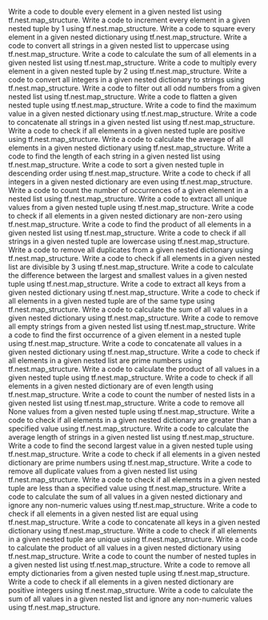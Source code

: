 Write a code to double every element in a given nested list using tf.nest.map_structure.
Write a code to increment every element in a given nested tuple by 1 using tf.nest.map_structure.
Write a code to square every element in a given nested dictionary using tf.nest.map_structure.
Write a code to convert all strings in a given nested list to uppercase using tf.nest.map_structure.
Write a code to calculate the sum of all elements in a given nested list using tf.nest.map_structure.
Write a code to multiply every element in a given nested tuple by 2 using tf.nest.map_structure.
Write a code to convert all integers in a given nested dictionary to strings using tf.nest.map_structure.
Write a code to filter out all odd numbers from a given nested list using tf.nest.map_structure.
Write a code to flatten a given nested tuple using tf.nest.map_structure.
Write a code to find the maximum value in a given nested dictionary using tf.nest.map_structure.
Write a code to concatenate all strings in a given nested list using tf.nest.map_structure.
Write a code to check if all elements in a given nested tuple are positive using tf.nest.map_structure.
Write a code to calculate the average of all elements in a given nested dictionary using tf.nest.map_structure.
Write a code to find the length of each string in a given nested list using tf.nest.map_structure.
Write a code to sort a given nested tuple in descending order using tf.nest.map_structure.
Write a code to check if all integers in a given nested dictionary are even using tf.nest.map_structure.
Write a code to count the number of occurrences of a given element in a nested list using tf.nest.map_structure.
Write a code to extract all unique values from a given nested tuple using tf.nest.map_structure.
Write a code to check if all elements in a given nested dictionary are non-zero using tf.nest.map_structure.
Write a code to find the product of all elements in a given nested list using tf.nest.map_structure.
Write a code to check if all strings in a given nested tuple are lowercase using tf.nest.map_structure.
Write a code to remove all duplicates from a given nested dictionary using tf.nest.map_structure.
Write a code to check if all elements in a given nested list are divisible by 3 using tf.nest.map_structure.
Write a code to calculate the difference between the largest and smallest values in a given nested tuple using tf.nest.map_structure.
Write a code to extract all keys from a given nested dictionary using tf.nest.map_structure.
Write a code to check if all elements in a given nested tuple are of the same type using tf.nest.map_structure.
Write a code to calculate the sum of all values in a given nested dictionary using tf.nest.map_structure.
Write a code to remove all empty strings from a given nested list using tf.nest.map_structure.
Write a code to find the first occurrence of a given element in a nested tuple using tf.nest.map_structure.
Write a code to concatenate all values in a given nested dictionary using tf.nest.map_structure.
Write a code to check if all elements in a given nested list are prime numbers using tf.nest.map_structure.
Write a code to calculate the product of all values in a given nested tuple using tf.nest.map_structure.
Write a code to check if all elements in a given nested dictionary are of even length using tf.nest.map_structure.
Write a code to count the number of nested lists in a given nested list using tf.nest.map_structure.
Write a code to remove all None values from a given nested tuple using tf.nest.map_structure.
Write a code to check if all elements in a given nested dictionary are greater than a specified value using tf.nest.map_structure.
Write a code to calculate the average length of strings in a given nested list using tf.nest.map_structure.
Write a code to find the second largest value in a given nested tuple using tf.nest.map_structure.
Write a code to check if all elements in a given nested dictionary are prime numbers using tf.nest.map_structure.
Write a code to remove all duplicate values from a given nested list using tf.nest.map_structure.
Write a code to check if all elements in a given nested tuple are less than a specified value using tf.nest.map_structure.
Write a code to calculate the sum of all values in a given nested dictionary and ignore any non-numeric values using tf.nest.map_structure.
Write a code to check if all elements in a given nested list are equal using tf.nest.map_structure.
Write a code to concatenate all keys in a given nested dictionary using tf.nest.map_structure.
Write a code to check if all elements in a given nested tuple are unique using tf.nest.map_structure.
Write a code to calculate the product of all values in a given nested dictionary using tf.nest.map_structure.
Write a code to count the number of nested tuples in a given nested list using tf.nest.map_structure.
Write a code to remove all empty dictionaries from a given nested tuple using tf.nest.map_structure.
Write a code to check if all elements in a given nested dictionary are positive integers using tf.nest.map_structure.
Write a code to calculate the sum of all values in a given nested list and ignore any non-numeric values using tf.nest.map_structure.
